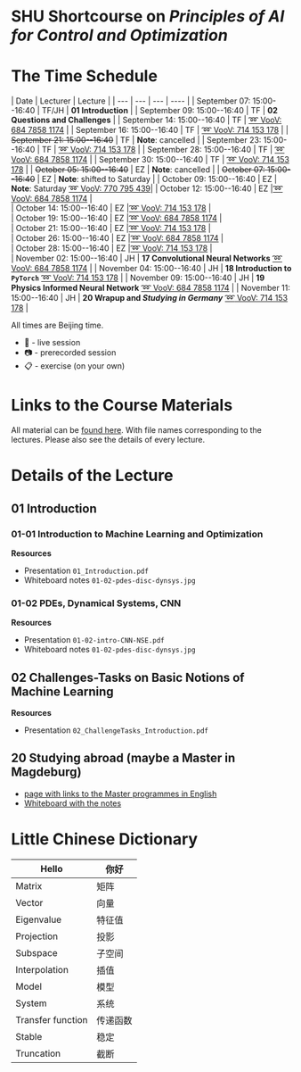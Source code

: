 # SHU Shortcourse on *Principles of AI for Control and Optimization*

# The Time Schedule 

| Date | Lecturer | Lecture |
| --- | --- | --- | ---- |
| September 07: 15:00--16:40 | TF/JH | **01 Introduction**  | 
| September 09: 15:00--16:40 | TF | **02 Questions and Challenges** |
| September 14: 15:00--16:40 | TF | [:loop: VooV: 684 7858 1174](https://meeting.tencent.com/dm/hY2m1b5WOFfo) |
| September 16: 15:00--16:40 | TF | [:loop: VooV: 714 153 178](https://meeting.tencent.com/dm/ZPn39wWg2aG0) |
| ~~September 21: 15:00--16:40~~ | TF | **Note**: cancelled |
| September 23: 15:00--16:40 | TF | [:loop: VooV: 714 153 178](https://meeting.tencent.com/dm/ZPn39wWg2aG0) |
| September 28: 15:00--16:40 | TF | [:loop: VooV: 684 7858 1174](https://meeting.tencent.com/dm/hY2m1b5WOFfo) |
| September 30: 15:00--16:40 | TF | [:loop: VooV: 714 153 178](https://meeting.tencent.com/dm/ZPn39wWg2aG0) |
| ~~October 05: 15:00--16:40~~ | EZ | **Note**: cancelled |
| ~~October 07: 15:00--16:40~~ | EZ | **Note**: shifted to Saturday | 
| October 09: 15:00--16:40 | EZ | **Note**: Saturday [:loop: VooV: 770 795 439](https://meeting.tencent.com/dm/e9a3iaLOU3vD?rs=25)| 
| October 12: 15:00--16:40 | EZ |[:loop: VooV: 684 7858 1174](https://meeting.tencent.com/dm/hY2m1b5WOFfo) |  
| October 14: 15:00--16:40 | EZ |[:loop: VooV: 714 153 178](https://meeting.tencent.com/dm/ZPn39wWg2aG0) |  
| October 19: 15:00--16:40 | EZ |[:loop: VooV: 684 7858 1174](https://meeting.tencent.com/dm/hY2m1b5WOFfo) |  
| October 21: 15:00--16:40 | EZ |[:loop: VooV: 714 153 178](https://meeting.tencent.com/dm/ZPn39wWg2aG0) |  
| October 26: 15:00--16:40 | EZ |[:loop: VooV: 684 7858 1174](https://meeting.tencent.com/dm/hY2m1b5WOFfo) |  
| October 28: 15:00--16:40 | EZ |[:loop: VooV: 714 153 178](https://meeting.tencent.com/dm/ZPn39wWg2aG0) |  
| November 02: 15:00--16:40 | JH | **17 Convolutional Neural Networks** [:loop: VooV: 684 7858 1174](https://meeting.tencent.com/dm/hY2m1b5WOFfo) | 
| November 04: 15:00--16:40 | JH | **18 Introduction to `PyTorch`** [:loop: VooV: 714 153 178](https://meeting.tencent.com/dm/ZPn39wWg2aG0) | 
| November 09: 15:00--16:40 | JH | **19 Physics Informed Neural Network** [:loop: VooV: 684 7858 1174](https://meeting.tencent.com/dm/hY2m1b5WOFfo) | 
| November 11: 15:00--16:40 | JH | **20 Wrapup and *Studying in Germany*** [:loop: VooV: 714 153 178](https://meeting.tencent.com/dm/ZPn39wWg2aG0) |

All times are Beijing time.

 * :microphone: - live session
 * :camera: - prerecorded session
 * :clipboard: - exercise (on your own)

# Links to the Course Materials

All material can be [found here](https://owncloud.gwdg.de/index.php/s/KTheq78enAQklZs). With file names corresponding to the lectures. Please also see the details of every lecture.

# Details of the Lecture

## 01 Introduction

### 01-01 Introduction to Machine Learning and Optimization

**Resources**

 * Presentation `01_Introduction.pdf`
 * Whiteboard notes `01-02-pdes-disc-dynsys.jpg`

### 01-02 PDEs, Dynamical Systems, CNN

**Resources**

 * Presentation `01-02-intro-CNN-NSE.pdf`
 * Whiteboard notes `01-02-pdes-disc-dynsys.jpg`

## 02 Challenges-Tasks on Basic Notions of Machine Learning

**Resources**

 * Presentation `02_ChallengeTasks_Introduction.pdf`


## 20 Studying abroad (maybe a Master in Magdeburg)

* [page with links to the Master programmes in English](https://www.ovgu.de/unimagdeburg/en/Study/Study+Programmes/Study+Programmes+in+English-p-48822.html)
* [Whiteboard with the notes](files/20-study-abroad.png)


# Little Chinese Dictionary

| Hello | 你好 |
--------|--------
| Matrix| 矩阵 |
| Vector| 向量 |
| Eigenvalue |特征值|
| Projection |投影|
| Subspace |子空间|
| Interpolation |插值|
| Model |模型|
| System |系统|
| Transfer function |传递函数|
| Stable |稳定|
| Truncation |截断|
